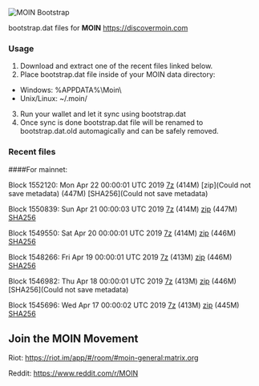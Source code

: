 ![MOIN Bootstrap](https://i.imgur.com/KjM1jMp.jpg)

bootstrap.dat files for **MOIN** https://discovermoin.com

### Usage

1. Download and extract one of the recent files linked below.
2. Place bootstrap.dat file inside of your MOIN data directory:
 - Windows: %APPDATA%\Moin\
 - Unix/Linux: ~/.moin/
3. Run your wallet and let it sync using bootstrap.dat
4. Once sync is done bootstrap.dat file will be renamed to bootstrap.dat.old automagically and can be safely removed.


### Recent files

####For mainnet:

Block 1552120: Mon Apr 22 00:00:01 UTC 2019 [7z]() (414M) [zip](Could not save metadata) (447M) [SHA256](Could not save metadata)

Block 1550839: Sun Apr 21 00:00:03 UTC 2019 [7z](https://transfer.sh/LxpoC/bootstrap.dat.20190421.7z) (414M) [zip](https://transfer.sh/6JHF9/bootstrap.dat.20190421.zip) (447M) [SHA256](https://transfer.sh/QsNZw/sha256.txt)

Block 1549550: Sat Apr 20 00:00:01 UTC 2019 [7z](https://transfer.sh/m6CQP/bootstrap.dat.20190420.7z) (414M) [zip](https://transfer.sh/xqs4X/bootstrap.dat.20190420.zip) (446M) [SHA256](https://transfer.sh/LLTTs/sha256.txt)

Block 1548266: Fri Apr 19 00:00:01 UTC 2019 [7z](https://transfer.sh/uUlxE/bootstrap.dat.20190419.7z) (413M) [zip](https://transfer.sh/11lq8Q/bootstrap.dat.20190419.zip) (446M) [SHA256](https://transfer.sh/zO4UF/sha256.txt)

Block 1546982: Thu Apr 18 00:00:01 UTC 2019 [7z]() (413M) [zip]() (446M) [SHA256](Could not save metadata)

Block 1545696: Wed Apr 17 00:00:02 UTC 2019 [7z](https://transfer.sh/10PqK0/bootstrap.dat.20190417.7z) (413M) [zip](https://transfer.sh/gJniT/bootstrap.dat.20190417.zip) (445M) [SHA256](https://transfer.sh/12tNzO/sha256.txt)

## Join the MOIN Movement

Riot: https://riot.im/app/#/room/#moin-general:matrix.org

Reddit: https://www.reddit.com/r/MOIN

